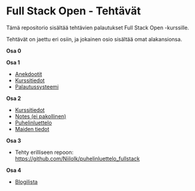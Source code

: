 # Full Stack Open - Tehtävät

Tämä repositorio sisältää tehtävien palautukset Full Stack Open -kurssille.

Tehtävät on jaettu eri osiin, ja jokainen osio sisältää omat alakansionsa.

**Osa 0**
  
**Osa 1**
  - [Anekdootit](osa1/anekdootit)
  - [Kurssitiedot](osa1/kurssitiedot)
  - [Palautussysteemi](osa1/palautussysteemi)

**Osa 2**
  - [Kurssitiedot](osa2/kurssitiedot)
  - [Notes (ei pakollinen)](osa2/notes)
  - [Puhelinluettelo](osa2/puhelinluettelo)
  - [Maiden tiedot](osa2/maiden_tiedot)

**Osa 3**
  - Tehty erilliseen repoon: https://github.com/NiiloIk/puhelinluettelo_fullstack

**Osa 4**
  - [Blogilista](osa4/blogilista)
